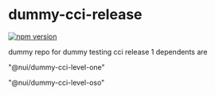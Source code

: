 # dummy-cci-release

[![npm version](https://img.shields.io/badge/%40nui%2Fdummy--cci--release-45.0.0-blue.svg)](https://artifactory.corp.adobe.com/artifactory/npm-nui-release/@nui/dummy-cci-release/-/@nui/dummy-cci-release-45.0.0.tgz)


dummy repo for dummy testing cci release 1
dependents are

"@nui/dummy-cci-level-one"

"@nui/dummy-cci-level-oso"
